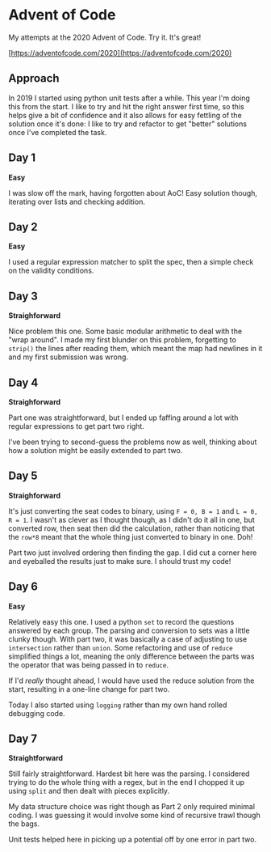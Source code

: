 # Advent of Code

My attempts at the 2020 Advent of Code. Try it. It's great!

[https://adventofcode.com/2020](https://adventofcode.com/2020)

## Approach

In 2019 I started using python unit tests after a while. This year I'm doing this from the start. I like to try and hit the right answer first time, so this helps give a bit of confidence and it also allows for easy fettling of the solution once it's done: I like to try and refactor to get "better" solutions once I've completed the task.

## Day 1

**Easy**

I was slow off the mark, having forgotten about AoC! Easy solution though, iterating over lists and checking addition.

## Day 2

**Easy**

I used a regular expression matcher to split the spec, then a simple check on the validity conditions. 

## Day 3

**Straighforward**

Nice problem this one. Some basic modular arithmetic to deal with the "wrap around". I made my first blunder on this problem, forgetting to `strip()` the lines after reading them, which meant the map had newlines in it and my first submission was wrong.

## Day 4

**Straighforward**

Part one was straightforward, but I ended up faffing around a lot with regular expressions to get part two right.

I've been trying to second-guess the problems now as well, thinking about how a solution might be easily extended to part two. 

## Day 5

**Straighforward**

It's just converting the seat codes to binary, using `F = 0, B = 1` and `L = 0, R = 1`. I wasn't as clever as I thought though, as I didn't do it all in one, but converted row, then seat then did the calculation, rather than noticing that the `row*8` meant that the whole thing just converted to binary in one. Doh!

Part two just involved ordering then finding the gap. I did cut a corner here and eyeballed the results just to make sure. I should trust my code!

## Day 6

**Easy**

Relatively easy this one. I used a python `set` to record the questions answered by each group. The parsing and conversion to sets was a little clunky though. With part two, it was basically a case of adjusting to use `intersection` rather than `union`. Some refactoring and use of `reduce` simplified things a lot, meaning the only difference between the parts was the operator that was being passed in to `reduce`.

If I'd *really* thought ahead, I would have used the reduce solution from the start, resulting in a one-line change for part two. 

Today I also started using `logging` rather than my own hand rolled debugging code. 

## Day 7

**Straightforward**

Still fairly straightforward. Hardest bit here was the parsing. I considered trying to do the whole thing with a regex, but in the end I chopped it up using `split` and then dealt with pieces explicitly.

My data structure choice was right though as Part 2 only required minimal coding. I was guessing it would involve some kind of recursive trawl though the bags.

Unit tests helped here in picking up a potential off by one error in part two.

